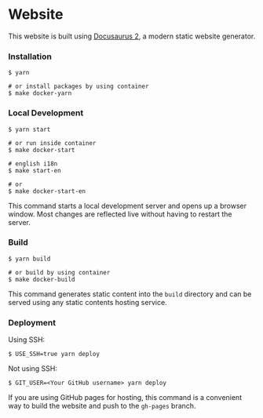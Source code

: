 # Website

This website is built using [Docusaurus 2](https://docusaurus.io/), a modern static website generator.

### Installation

```
$ yarn

# or install packages by using container
$ make docker-yarn
```

### Local Development

```
$ yarn start

# or run inside container
$ make docker-start

# english i18n
$ make start-en

# or
$ make docker-start-en
```

This command starts a local development server and opens up a browser window. Most changes are reflected live without having to restart the server.

### Build

```
$ yarn build

# or build by using container
$ make docker-build
```

This command generates static content into the `build` directory and can be served using any static contents hosting service.

### Deployment

Using SSH:

```
$ USE_SSH=true yarn deploy
```

Not using SSH:

```
$ GIT_USER=<Your GitHub username> yarn deploy
```

If you are using GitHub pages for hosting, this command is a convenient way to build the website and push to the `gh-pages` branch.
